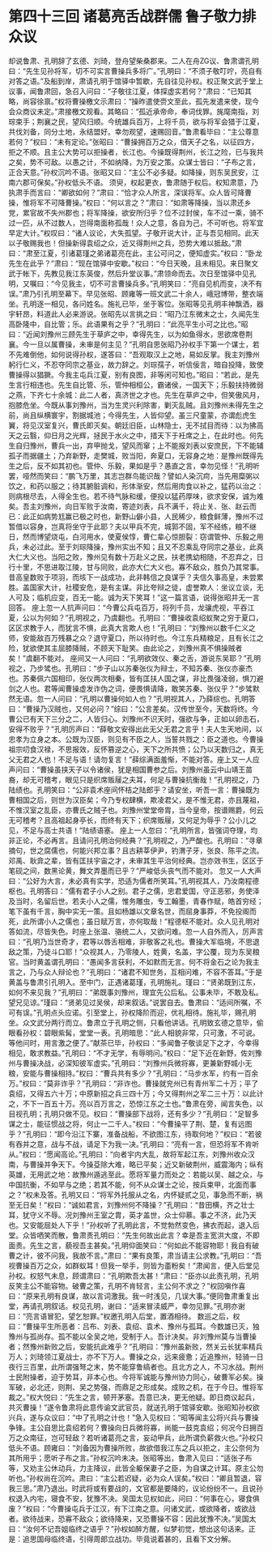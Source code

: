 # 第四十三回 诸葛亮舌战群儒 鲁子敬力排众议


却说鲁肃、孔明辞了玄德、刘琦，登舟望柴桑郡来。二人在舟ZG议、鲁肃谓孔明曰：“先生见孙将军，切不可实言曹操兵多将广。”孔明曰：“不须子敬叮咛，亮自有对答之语。”及船到岸，肃请孔明于馆驿中暂歇，先自往见孙权。权正聚文武于堂上议事，闻鲁肃回，急召入问曰：“子敬往江夏，体探虚实若何？”肃曰：“已知其略，尚容徐禀。”权将曹操檄文示肃曰：“操昨遣使赍文至此，孤先发遣来使，现今会众商议未定。”肃接檄文观看。其略曰：“孤近承帝命，奉词伐罪。旄麾南指，刘琮束手；荆襄之民，望风归顺。今统雄兵百万，上将千员，欲与将军会猎于江夏，共伐刘备，同分土地，永结盟好。幸勿观望，速赐回音。”鲁肃看毕曰：“主公尊意若何？”权曰：“未有定论。”张昭曰：“曹操拥百万之众，借天子之名，以征四方，拒之不顺。且主公大势可以拒操者，长江也。今操既得荆州，长江之险，已与我共之矣，势不可敌。以愚之计，不如纳降，为万安之策。众谋士皆曰：“子布之言，正合天意。”孙权沉吟不语。张昭又曰：“主公不必多疑。如降操，则东吴民安，江南六郡可保矣。”孙权低头不语。
须臾，权起更衣，鲁肃随于权后。权知肃意，乃执肃手而言曰：“卿欲如何？”肃曰：“恰才众人所言，深误将军。众人皆可降曹操，惟将军不可降曹操。”权曰：“何以言之？”肃曰：“如肃等降操，当以肃还乡党，累官故不失州郡也；将军降操，欲安所归乎？位不过封侯，车不过一乘，骑不过一匹，从不过数人，岂得南面称孤哉！众人之意，各自为己，不可听也。将军宜早定大计。”权叹曰：“诸人议论，大失孤望。子敬开说大计，正与吾见相同。此天以子敬赐我也！但操新得袁绍之众，近又得荆州之兵，恐势大难以抵敌。”肃曰：“肃至江夏，引诸葛瑾之弟诸葛亮在此，主公可问之，便知虚实。”权曰：“卧龙先生在此乎？”肃曰：“现在馆驿中安歇。”权曰：“今日天晚，且未相见。来日聚文武于帐下，先教见我江东英俊，然后升堂议事。”肃领命而去。次日至馆驿中见孔明，又嘱曰：“今见我主，切不可言曹操兵多。”孔明笑曰：“亮自见机而变，决不有误。”肃乃引孔明至幕下。早见张昭、顾雍等一班文武二十余人，峨冠博带，整衣端坐。孔明逐一相见，各问姓名。施礼已毕，坐于客位。张昭等见孔明丰神飘洒，器宇轩昂，料道此人必来游说。张昭先以言挑之曰：“昭乃江东微末之士，久闻先生高卧隆中，自比管；乐。此语果有之乎？”孔明曰：“此亮平生小可之比也。”昭曰：“近闻刘豫州三顾先生于草庐之中，幸得先生，以为如鱼得水，思欲席卷荆襄。今一旦以属曹操，未审是何主见？”孔明自思张昭乃孙权手下第一个谋士，若不先难倒他，如何说得孙权，遂答曰：“吾观取汉上之地，易如反掌。我主刘豫州躬行仁义，不忍夺同宗之基业，故力辞之。刘琮孺子，听信佞言，暗自投降，致使曹操得以猖獗。今我主屯兵江夏，别有良图，非等闲可知也。”昭曰：“若此，是先生言行相违也。先生自比管、乐，管仲相桓公，霸诸侯，一国天下；乐毅扶持微弱之燕，下齐七十余城：此二人者，真济世之才也。先生在草庐之中，但笑傲风月，抱膝危坐。今既从事刘豫州，当为生灵兴利除害，剿灭乱贼。且刘豫州未得先生之前，尚且纵横寰宇，割据城池；今得先生，人皆仰望。虽三尺童蒙，亦谓彪虎生翼，将见汉室复兴，曹氏即灭矣。朝廷旧臣，山林隐士，无不拭目而待：以为拂高天之云翳，仰日月之光辉，拯民于水火之中，措天下于衽席之上，在此时也。何先生自归豫州，曹兵一出，弃甲抛戈，望风而窜；上不能报刘表以安庶民，下不能辅孤子而据疆土；乃弃新野，走樊城，败当阳，奔夏口，无容身之地：是豫州既得先生之后，反不如其初也。管仲、乐毅，果如是乎？愚直之言，幸勿见怪！”孔明听罢，哑然而笑曰：“鹏飞万里，其志岂群鸟能识哉？譬如人染沉疴，当先用糜粥以饮之，和药以服之；待其腑脏调和，形体渐安，然后用肉食以补之，猛药以治之：则病根尽去，人得全生也。若不待气脉和缓，便投以猛药厚味，欲求安保，诚为难矣。吾主刘豫州，向日军败于汝南，寄迹刘表，兵不满千，将止关、张、赵云而已：此正如病势尪赢已极之时也，新野山僻小县，人民稀少，粮食鲜薄，豫州不过暂借以容身，岂真将坐守于此耶？夫以甲兵不完，城郭不固，军不经练，粮不继日，然而博望烧屯，白河用水，使夏侯惇，曹仁辈心惊胆裂：窃谓管仲、乐毅之用兵，未必过此。至于刘琮降操，豫州实出不知；且又不忍乘乱夺同宗之基业，此真大仁大义也。当阳之败，豫州见有数十万赴义之民，扶老携幼相随，不忍弃之，日行十里，不思进取江陵，甘与同败，此亦大仁大义也。寡不敌众，胜负乃其常事。昔高皇数败于项羽，而垓下一战成功，此非韩信之良谋乎？夫信久事高皇，未尝累胜。盖国家大计，社稷安危，是有主谋。非比夸辩之徒，虚誉欺人：坐议立谈，无人可及；临机应变，百无一能。诚为天下笑耳！”这一篇言语，说得张昭并无一言回答。
座上忽一人抗声问曰：“今曹公兵屯百万，将列千员，龙骧虎视，平吞江夏，公以为何如？”孔明视之，乃虞翻也。孔明曰：“曹操收袁绍蚁聚之穷于夏口，区区求教于人，而犹言不惧，此真大言欺人也！”孔明曰：“刘豫州以数千仁义之师，安能敌百万残暴之众？退守夏口，所以待时也。今江东兵精粮足，且有长江之险，犹欲使其主屈膝降贼，不顾天下耻笑。由此论之，刘豫州真不惧操贼者矣！”虞翻不能对。
座间又一人问曰：“孔明欲效仪、秦之舌，游说东吴耶？”孔明视之，乃步骘也。孔明曰：“步子山以苏秦张仪为辩士，不知苏秦、张仪亦豪杰也。苏秦佩六国相印，张仪两次相秦，皆有匡扶人国之谋，非比畏强凌弱，惧刀避剑之人也。君等闻曹操虚发诈伪之词，便畏惧请降，敢笑苏秦、张仪乎？”步骘默然无语。忽一人问曰：“孔明以曹操何如人也？”孔明视其人，乃薛综也。孔明答曰：“曹操乃汉贼也，又何必问？”综曰：“公言差矣。汉传世至今，天数将终。今曹公已有天下三分之二，人皆归心。刘豫州不识天时，强欲与争，正如以卵击石，安得不败乎？”孔明厉声曰：“薛敬文安得出此无父无君之言乎！夫人生天地间，以忠孝为立身之本。公既为汉臣，则见有不臣之人，当誓共戮之：臣之道也。今曹操祖宗叨食汉禄，不思报效，反怀篡逆之心，天下之所共愤；公乃以天数归之，真无父无君之人也！不足与语！请勿复言！”薛综满面羞惭，不能对答。座上又一人应声问曰：“曹操虽挟天子以令诸侯，犹是相国曹参之后。刘豫州虽云中山靖王苗裔，却无可稽考，眼见只是织席贩屦之夫耳，何足与曹操抗衡哉！”孔明视之，乃陆绩也。孔明笑曰：“公非袁术座间怀桔之陆郎乎？请安坐，听吾一言：曹操既为曹相国之后，则世为汉臣矣；今乃专权肆横，欺凌君父，是不惟无君，亦且蔑祖，不惟汉室之乱臣，亦曹氏之贼子也。刘豫州堂堂帝胄，当今皇帝，按谱赐爵，何云无可稽考？且高祖起身亭长，而终有天下；织席贩屦，又何足为辱乎？公小儿之见，不足与高士共语！”陆绩语塞。
座上一人忽曰：“孔明所言，皆强词夺理，均非正论，不必再言。且请问孔明治何经典？”孔明视之，乃严酸也。孔明曰：“寻章摘句，世之腐儒也，何能兴邦立事？且古耕莘伊尹，钓渭子牙，张良、陈平之流。邓禹、耿弇之辈，皆有匡扶宇宙之才，未审其生平治何经典。岂亦效书生，区区于笔砚之间，数黑论黄，舞文弄墨而已乎？”严峻低头丧气而不能对。
忽又一人大声曰：“公好为大言，未必真有实学，恐适为儒者所笑耳。”孔明视其人，乃汝南程德枢也。孔明答曰：“儒有君子小人之别。君子之儒，忠君爱国，守正恶邪，务使泽及当时，名留后世。若夫小人之儒，惟务雕虫，专工翰墨，青春作赋，皓首穷经；笔下虽有千言，胸中实无一策。且如杨雄以文章名世，而屈身事莽，不免投阁而死，此所谓小人之儒也；虽日赋万言，亦何取哉！”程德枢不能对。众人见孔明对答如流，尽皆失色。时座上张温、骆统二人，又欲问难。忽一人自外而入，厉声言曰：“孔明乃当世奇才，君等以唇舌相难，非敬客之礼也。曹操大军临境，不思退敌之策，乃徒斗口耶！”众视其人，乃零陵人，姓黄，名盖，字公覆，现为东吴粮官。当时黄盖谓孔明曰：“愚闻多言获利，不如默而无言。何不将金石之论为我主言之，乃与众人辩论也？”孔明曰：“诸君不知世务，互相问难，不容不答耳。”于是黄盖与鲁肃引孔明入。至中门，正遇诸葛瑾，孔明施礼。瑾曰：“贤弟既到江东，如何不来见我？”孔明曰：“弟既事刘豫州，理宜先公后私。公事未毕，不敢及私。望兄见谅。”瑾曰：“贤弟见过吴侯，却来叙话。”说罢自去。鲁肃曰：“适间所嘱，不可有误。”孔明点头应诺。引至堂上，孙权降阶而迎，优礼相待。施礼毕，赐孔明坐。众文武分两行而立。鲁肃立于孔明之侧，只看他讲话。孔明致玄德之意毕，偷眼看孙权：碧眼紫髯，堂堂一表。孔明暗思：“此人相貌非常，只可激，不可说。等他问时，用言激之便了。”献茶已毕，孙权曰：“多闻鲁子敬谈足下之才，今幸得相见，敢求教益。”孔明曰：“不才无学，有辱明问。”权曰：“足下近在新野，佐刘豫州与曹操决战，必深知彼军虚实。”孔明曰：“刘豫州兵微将寡，更兼新野城小无粮，安能与曹操相持。”权曰：“曹兵共有多少？”孔明曰：“马步水军，约有一百余万。”权曰：“莫非诈乎？”孔明曰：“非诈也。曹操就兖州已有青州军二十万；平了袁绍，又得五六十万；中原新招之兵三四十万；今又得荆州之军二三十万：以此计之，不下一百五十万。亮以百万言之，恐惊江东之士也。”鲁肃在旁，闻言失色，以目视孔明；孔明只做不见。权曰：“曹操部下战将，还有多少？”孔明曰：“足智多谋之士，能征惯战之将，何止一二千人。”权曰：“今曹操平了荆、楚，复有远图乎？”孔明曰：“即今沿江下寨，准备战船，不欲图江东，待取何地？”权曰：“若彼有吞并之意，战与不战，请足下为我一决。”孔明曰：“亮有一言，但恐将军不肯听从。”权曰：“愿闻高论。”孔明曰：“向者宇内大乱，故将军起江东，刘豫州收众汉南，与曹操并争天下。今操芟除大难，略已平矣；近又新破荆州，威震海内；纵有英雄，无用武之地：故豫州遁逃至此。愿将军量力而处之：若能以吴、越之众，与中国抗衡，不如早与之绝；若其不能，何不从众谋士之论，按兵束甲，北面而事之？”权未及答。孔明又曰：“将军外托服从之名，内怀疑贰之见，事急而不断，祸至无日矣！”权曰：“诚如君言，刘豫州何不降操？”孔明曰：“昔田横，齐之壮士耳，犹守义不辱。况刘豫州王室之胄，英才盖世，众士仰慕。事之不济，此乃天也。又安能屈处人下乎！”孙权听了孔明此言，不觉勃然变色，拂衣而起，退入后堂。众皆哂笑而散，鲁肃责孔明曰：“先生何故出此言？幸是吾主宽洪大度，不即面责。先生之言，藐视吾主甚矣。”孔明仰面笑曰：“何如此不能容物耶！我自有破曹之计，彼不问我，我故不言。”肃曰：“果有良策，肃当请主公求教。”孔明曰：“吾视曹操百万之众，如群蚁耳！但我一举手，则皆为齑粉矣！”肃闻言，便入后堂见孙权。权怒气未息，顾谓肃曰：“孔明欺吾太甚！”肃曰：“臣亦以此责孔明，孔明反笑主公不能容物。破曹之策，孔明不肯轻言，主公何不求之？”权回嗔作喜曰：“原来孔明有良谋，故以言词激我。我一时浅见，几误大事。”便同鲁肃重复出堂，再请孔明叙话。权见孔明，谢曰：“适来冒渎威严，幸勿见罪。”孔明亦谢曰：“亮言语冒犯，望乞恕罪。”权邀孔明入后堂，置酒相待。
数巡之后，权曰：“曹操平生所恶者：吕布、刘表、袁绍、袁术、豫州与孤耳。今数雄已灭，独豫州与孤尚存。孤不能以全吴之地，受制于人。吾计决矣。非刘豫州莫与当曹操者；然豫州新败之后，安能抗此难乎？”孔明曰：“豫州虽新败，然关云长犹率精兵万人；刘琦领江夏战士，亦不下万人。曹操之众，远来疲惫；近追豫州，轻骑一日夜行三百里，此所谓强弩之末，势不能穿鲁缟者也。且北方之人，不习水战。荆州士民附操者，迫于势耳，非本心也。今将军诚能与豫州协力同心，破曹军必矣。操军破，必北还，则荆、吴之势强，而鼎足之形成矣。成败之机，在于今日。惟将军裁之。”权大悦曰：“先生之言，顿开茅塞。吾意已决，更无他疑。即日商议起兵，共灭曹操！”遂令鲁肃将此意传谕文武官员，就送孔明于馆驿安歇。张昭知孙权欲兴兵，遂与众议曰：“中了孔明之计也！”急入见权曰：“昭等闻主公将兴兵与曹操争锋。主公自思比袁绍若何？曹操向日兵微将寡，尚能一鼓克袁绍；何况今日拥百万之众南征，岂可轻敌？若听诸葛亮之言，妄动甲兵，此所谓负薪救火也。”孙权只低头不语。顾雍曰：“刘备因为曹操所败，故欲借我江东之兵以拒之，主公奈何为其所用乎；愿听子布之言。”孙权沉吟未决。张昭等出，鲁肃入见曰：“适张子布等，又劝主公休动兵，力主降议，此皆全躯保妻子之臣，为自谋之计耳。原主公勿听也。”孙权尚在沉吟。肃曰：“主公若迟疑，必为众人误矣。”权曰：“卿且暂退，容我三思。”肃乃退出。时武将或有要战的，文官都是要降的，议论纷纷不一。且说孙权退入内宅，寝食不安，犹豫不决。吴国太见权如此，问曰：“何事在心，寝食俱废？”权曰：“今曹操屯兵于江汉，有下江南之意。问诸文武，或欲降者，或欲战者。欲待战来，恐寡不敌众；欲待降来，又恐曹操不容：因此犹豫不决。”吴国太曰：“汝何不记吾姐临终之语乎？”孙权如醉方醒，似梦初觉，想出这句话来。正是：追思国母临终语，引得周郎立战功。毕竟说着甚的，且看下文分解。

